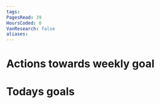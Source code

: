 ```yaml
---
tags: 
PagesRead: 39
HoursCoded: 0
VanResearch: false
aliases:
---
```

# Actions towards weekly goal
# Todays goals